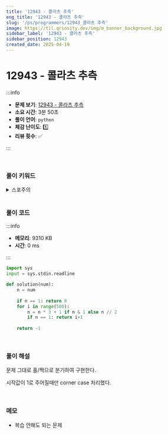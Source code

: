 ```yaml
---
title: '12943 - 콜라츠 추측'
eng_title: '12943 - 콜라츠 추측'
slug: '/ps/programmers/12943_콜라츠 추측'
image: https://til.qriosity.dev/img/m_banner_background.jpg
sidebar_label: '12943 - 콜라츠 추측'
sidebar_position: 12943
created_date: 2025-04-19
---
```


# 12943 - 콜라츠 추측

:::info

- **문제 보기**: [12943 - 콜라츠 추측](https://school.programmers.co.kr/learn/courses/30/lessons/12943)
- **소요 시간**: 3분 50초
- **풀이 언어**: `python`
- **체감 난이도**: 1️⃣
- **리뷰 횟수**: ✅

:::

<br />

### 풀이 키워드

<details>
<summary>스포주의</summary>

`구현`

</details>

<br />

### 풀이 코드

:::info

- **메모리**: 9310 KB
- **시간**: 0 ms

:::

```python
import sys
input = sys.stdin.readline

def solution(num):
    n = num
    
    if n == 1: return 0
    for i in range(500):
        n = n * 3 + 1 if n & 1 else n // 2
        if n == 1: return i+1
        
    return -1
```

<br />

### 풀이 해설

문제 그대로 홀/짝으로 분기하여 구현한다.

시작값이 1로 주어질때만 corner case 처리했다.

<br />

### 메모

- 복습 안해도 되는 문제